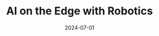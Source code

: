 ---
title: "AI on the Edge with Robotics"
collection: projects
category: arxiv
permalink: /projects/yuahan
header:
    teaser: /images/yuahan.png
date: 2024-07-01
authors: ""
venue: ""
description: Created synthetic Yua Han's Instagram images and reels video with Dreambooth and Face Reenactment
tags: ["Diffusion", "Face Reenactment"]
selected: "true"

---